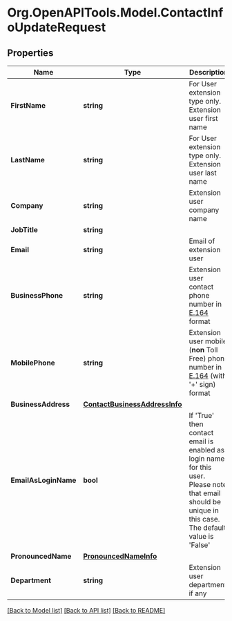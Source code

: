 
# Org.OpenAPITools.Model.ContactInfoUpdateRequest

## Properties

Name | Type | Description | Notes
------------ | ------------- | ------------- | -------------
**FirstName** | **string** | For User extension type only. Extension user first name | [optional] 
**LastName** | **string** | For User extension type only. Extension user last name | [optional] 
**Company** | **string** | Extension user company name | [optional] 
**JobTitle** | **string** |  | [optional] 
**Email** | **string** | Email of extension user | [optional] 
**BusinessPhone** | **string** | Extension user contact phone number in [E.164](https://www.itu.int/rec/T-REC-E.164-201011-I) format | [optional] 
**MobilePhone** | **string** | Extension user mobile (**non** Toll Free) phone number in [E.164](https://www.itu.int/rec/T-REC-E.164-201011-I) (with &#39;+&#39; sign) format | [optional] 
**BusinessAddress** | [**ContactBusinessAddressInfo**](ContactBusinessAddressInfo.md) |  | [optional] 
**EmailAsLoginName** | **bool** |  If &#39;True&#39; then contact email is enabled as login name for this user. Please note that email should be unique in this case. The default value is &#39;False&#39; | [optional] 
**PronouncedName** | [**PronouncedNameInfo**](PronouncedNameInfo.md) |  | [optional] 
**Department** | **string** | Extension user department, if any | [optional] 

[[Back to Model list]](../README.md#documentation-for-models)
[[Back to API list]](../README.md#documentation-for-api-endpoints)
[[Back to README]](../README.md)

